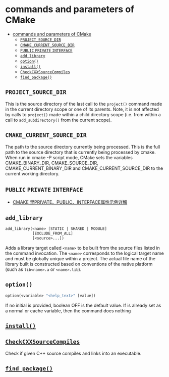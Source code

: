 # commands and parameters of CMake

- [commands and parameters of CMake](#commands-and-parameters-of-cmake)
  - [`PROJECT_SOURCE_DIR`](#project_source_dir)
  - [`CMAKE_CURRENT_SOURCE_DIR`](#cmake_current_source_dir)
  - [`PUBLIC` `PRIVATE` `INTERFACE`](#public-private-interface)
  - [`add_library`](#add_library)
  - [`option()`](#option)
  - [`install()`](#install)
  - [`CheckCXXSourceCompiles`](#checkcxxsourcecompiles)
  - [`find_package()`](#find_package)


## `PROJECT_SOURCE_DIR`

This is the source directory of the last call to the `project()` command made in the current directory scope or one of its parents. Note, it is not affected by calls to `project()` made within a child directory scope (i.e. from within a call to `add_subdirectory()` from the current scope).

## `CMAKE_CURRENT_SOURCE_DIR`

The path to the source directory currently being processed.
This is the full path to the source directory that is currently being processed by cmake.
When run in cmake -P script mode, CMake sets the variables CMAKE_BINARY_DIR, CMAKE_SOURCE_DIR, CMAKE_CURRENT_BINARY_DIR and CMAKE_CURRENT_SOURCE_DIR to the current working directory.

## `PUBLIC` `PRIVATE` `INTERFACE`

- [CMAKE 里PRIVATE、PUBLIC、INTERFACE属性示例详解](https://blog.csdn.net/weixin_43862847/article/details/119762230)

## `add_library`

```makefile
add_library(<name> [STATIC | SHARED | MODULE]
            [EXCLUDE_FROM_ALL]
            [<source>...])
```

Adds a library target called `<name>` to be built from the source files listed in the command invocation. The `<name>` corresponds to the logical target name and must be globally unique within a project. The actual file name of the library built is constructed based on conventions of the native platform (such as `lib<name>.a` or `<name>.lib`).

## `option()`

```makefile
option(<variable> "<help_text>" [value])
```

If no initial <value> is provided, boolean OFF is the default value. If <variable> is already set as a normal or cache variable, then the command does nothing

## [`install()`](https://cmake.org/cmake/help/latest/command/install.html#command:install)

## [`CheckCXXSourceCompiles`](https://cmake.org/cmake/help/latest/module/CheckCXXSourceCompiles.html#module:CheckCXXSourceCompiles)

Check if given C++ source compiles and links into an executable.

## [`find_package()`](https://cmake.org/cmake/help/latest/command/find_package.html)

